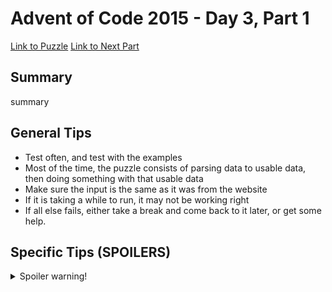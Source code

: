 # Advent of Code 2015 - Day 3, Part 1

[Link to Puzzle](https://adventofcode.com/2015/day/3)
[Link to Next Part](https://github.com/CodingAP/unofficial-aoc-syllabus/blob/main/years/2015/day3/part2.md)

## Summary
summary

## General Tips
- Test often, and test with the examples
- Most of the time, the puzzle consists of parsing data to usable data, then doing something with that usable data
- Make sure the input is the same as it was from the website
- If it is taking a while to run, it may not be working right
- If all else fails, either take a break and come back to it later, or get some help.

## Specific Tips (SPOILERS)
<details> <summary>Spoiler warning!</summary>

specific tips

</details>